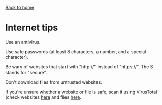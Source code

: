 [Back to home](https://bnobu.com)

# Internet tips

Use an antivirus.

Use safe passwords (at least 8 characters, a number, and a special character).

Be wary of websites that start with "http://" instead of "https://". The S stands for "secure".

Don't download files from untrusted websites.

If you're unsure whether a website or file is safe, scan it using VirusTotal (check websites [here](https://www.virustotal.com/gui/home/url) and files [here](https://www.virustotal.com/gui/home/upload).
